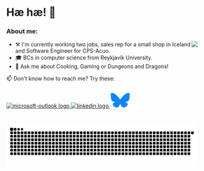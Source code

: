 <h1 align="left">Hæ hæ! 👋</h1>

###

<h3 align="left">About me:</h3>

<img align="right" src="https://visitor-badge.laobi.icu/badge?page_id=Eysteinn-Orn.Eysteinn-Orn&left_color=gray&right_color=firebrick&left_text=profile%20visitors"  />

- ⚒️ I'm currently working two jobs, sales rep for a small shop in Iceland and Software Engineer for CPS-Acuo.
- 🎓 BCs in computer science from Reykjavík University.
- 💬 Ask me about Cooking, Gaming or Dungeons and Dragons!

📫 Don't know how to reach me? Try these:

###

<div align="left">
  <a href="eysi@live.com" target="_blank">
    <img src="https://raw.githubusercontent.com/maurodesouza/profile-readme-generator/master/src/assets/icons/social/microsoft-outlook/default.svg" width="52" height="40" alt="microsoft-outlook logo"  />
  </a>
  <a href="https://www.linkedin.com/in/eysteinn-orn-jonsson/" target="_blank">
    <img src="https://raw.githubusercontent.com/maurodesouza/profile-readme-generator/master/src/assets/icons/social/linkedin/default.svg" width="52" height="40" alt="linkedin logo"  />
  </a>
  <a href="https://bsky.app/profile/eysteinn.bsky.social" target="_blank">
    <img src="imgs/bluesky-icon.svg" width="52" height="40" alt="bluesky logo" />
  </a>
</div>

###

<br clear="both">

<img src="https://raw.githubusercontent.com/Eysteinn-Orn/Eysteinn-Orn/output/snake.svg" alt="Snake animation" />

